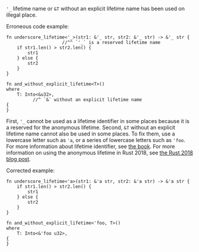 `'_` lifetime name or `&T` without an explicit lifetime name has been used
on illegal place.

Erroneous code example:

```compile_fail,E0106,E0637
fn underscore_lifetime<'_>(str1: &'_ str, str2: &'_ str) -> &'_ str {
                     //^^ `'_` is a reserved lifetime name
    if str1.len() > str2.len() {
        str1
    } else {
        str2
    }
}

fn and_without_explicit_lifetime<T>()
where
    T: Into<&u32>,
          //^ `&` without an explicit lifetime name
{
}
```

First, `'_` cannot be used as a lifetime identifier in some places
because it is a reserved for the anonymous lifetime. Second, `&T`
without an explicit lifetime name cannot also be used in some places.
To fix them, use a lowercase letter such as `'a`, or a series
of lowercase letters such as `'foo`. For more information about lifetime
identifier, see [the book][bk-no]. For more information on using
the anonymous lifetime in Rust 2018, see [the Rust 2018 blog post][blog-al].

Corrected example:

```
fn underscore_lifetime<'a>(str1: &'a str, str2: &'a str) -> &'a str {
    if str1.len() > str2.len() {
        str1
    } else {
        str2
    }
}

fn and_without_explicit_lifetime<'foo, T>()
where
    T: Into<&'foo u32>,
{
}
```

[bk-no]: https://doc.rust-lang.org/book/appendix-02-operators.html#non-operator-symbols
[blog-al]: https://blog.rust-lang.org/2018/12/06/Rust-1.31-and-rust-2018.html#more-lifetime-elision-rules
